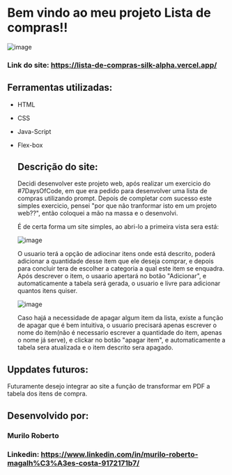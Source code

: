 # Bem vindo ao meu projeto Lista de compras!!

![image](https://github.com/MuriloRobem22/Lista-de-compras/assets/91226380/2d03221f-3a94-4a2e-a267-2b3dd56ce859)

### Link do site: https://lista-de-compras-silk-alpha.vercel.app/

## Ferramentas utilizadas:

-  HTML

-  CSS

- Java-Script

- Flex-box

  ## Descrição do site:

  Decidi desenvolver este projeto web, após realizar um exercicio do #7DaysOfCode, em que era pedido para desenvolver uma lista de compras utilizando prompt.
  Depois de completar com sucesso este simples exercicio, pensei "por que não tranformar isto em um projeto web??", então coloquei a mão na massa e o desenvolvi.

  É de certa forma um site simples, ao abri-lo a primeira vista sera está:
  
  ![image](https://github.com/MuriloRobem22/Lista-de-compras/assets/91226380/aa271990-c619-4bee-a566-c3f7425d69ef)

  O usuario terá a opção de adiocinar itens onde está descrito, poderá adicionar a quantidade desse item que ele deseja comprar, e depois para concluir tera de escolher a categoria a qual este item se enquadra. Após descrever o item, o usaario apertará no botão "Adicionar", e automaticamente a tabela será gerada, o usuario e livre para adicionar quantos itens quiser.

  ![image](https://github.com/MuriloRobem22/Lista-de-compras/assets/91226380/3bb035ff-7d9d-47d8-bdf5-8bc4cafb337e)

  Caso hajá a necessidade de apagar algum item da lista, existe a função de apagar que é bem intuitiva, o usuario precisará apenas escrever o nome do item(não é necessario escrever a quantidade do item, apenas o nome já serve), e clickar no botão "apagar item", e automaticamente a tabela sera atualizada e o item descrito sera apagado.
   
## Uppdates futuros:

Futuramente desejo integrar ao site a função de transformar em PDF a tabela dos itens de compra.

## Desenvolvido por:

### Murilo Roberto

### Linkedin: https://www.linkedin.com/in/murilo-roberto-magalh%C3%A3es-costa-9172171b7/
